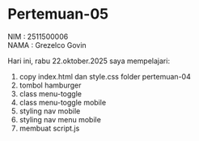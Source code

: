 # Pertemuan-05

NIM : 2511500006<br>
NAMA : Grezelco Govin<br>

Hari ini, rabu 22.oktober.2025 saya mempelajari:
<ol>
    <li>copy index.html dan style.css folder pertemuan-04</li>
    <li>tombol hamburger</li>
    <li>class menu-toggle</li>
    <li>class menu-toggle mobile</li>
    <li>styling nav mobile</li>
    <li>styling nav menu mobile</li>
    <li>membuat script.js</li>
</ol>